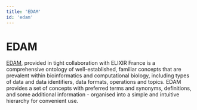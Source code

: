 ```yaml
---
title: 'EDAM'
id: 'edam'
---
```

# EDAM
[EDAM](http://edamontology.org), provided in tight collaboration with ELIXIR France is a comprehensive ontology of well-established, familiar concepts that are prevalent within bioinformatics and computational biology, including types of data and data identifiers, data formats, operations and topics. EDAM provides a set of concepts with preferred terms and synonyms, definitions, and some additional information - organised into a simple and intuitive hierarchy for convenient use.
